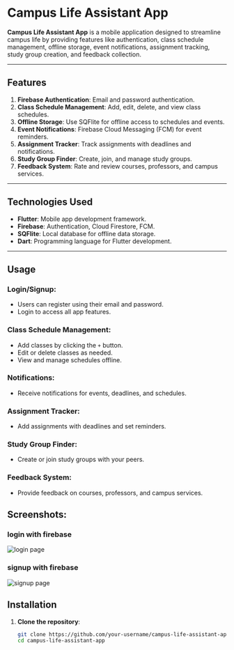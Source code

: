 # Campus Life Assistant App

**Campus Life Assistant App** is a mobile application designed to streamline campus life by providing features like authentication, class schedule management, offline storage, event notifications, assignment tracking, study group creation, and feedback collection.

---

## Features

1. **Firebase Authentication**: Email and password authentication.
2. **Class Schedule Management**: Add, edit, delete, and view class schedules.
3. **Offline Storage**: Use SQFlite for offline access to schedules and events.
4. **Event Notifications**: Firebase Cloud Messaging (FCM) for event reminders.
5. **Assignment Tracker**: Track assignments with deadlines and notifications.
6. **Study Group Finder**: Create, join, and manage study groups.
7. **Feedback System**: Rate and review courses, professors, and campus services.

---

## Technologies Used

- **Flutter**: Mobile app development framework.
- **Firebase**: Authentication, Cloud Firestore, FCM.
- **SQFlite**: Local database for offline data storage.
- **Dart**: Programming language for Flutter development.

---
## Usage

### Login/Signup:
- Users can register using their email and password.
- Login to access all app features.

### Class Schedule Management:
- Add classes by clicking the `+` button.
- Edit or delete classes as needed.
- View and manage schedules offline.

### Notifications:
- Receive notifications for events, deadlines, and schedules.

### Assignment Tracker:
- Add assignments with deadlines and set reminders.

### Study Group Finder:
- Create or join study groups with your peers.

### Feedback System:
- Provide feedback on courses, professors, and campus services.

## Screenshots:
### login with firebase
![login page](https://github.com/user-attachments/assets/33281619-6e40-48d4-a468-e23a3f8be01a)
### signup with firebase
![signup page](https://github.com/user-attachments/assets/23a57890-94f9-457b-83ed-81003339841b)


## Installation

1. **Clone the repository**:
   ```bash
   git clone https://github.com/your-username/campus-life-assistant-app.git
   cd campus-life-assistant-app

